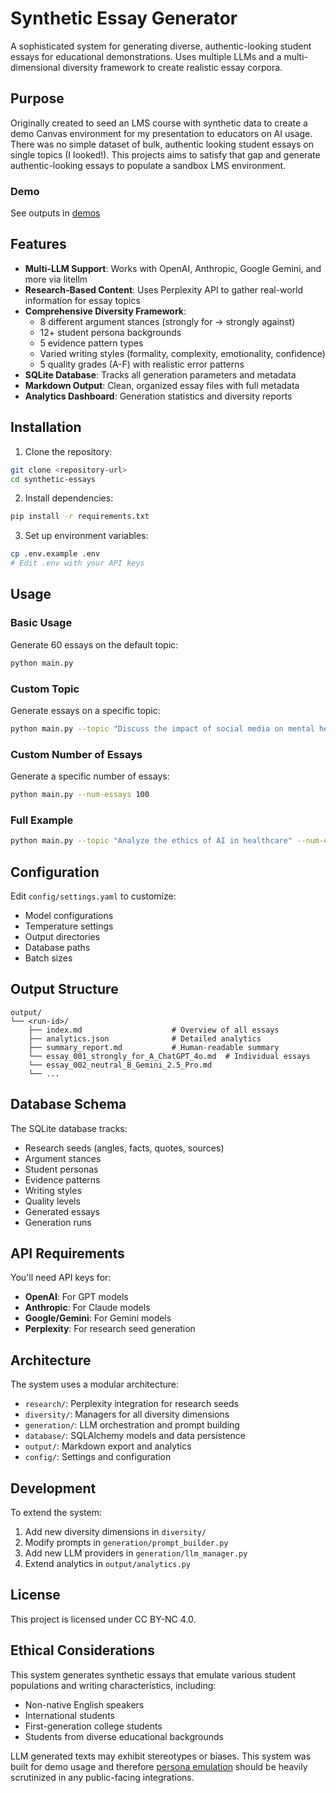# Synthetic Essay Generator

A sophisticated system for generating diverse, authentic-looking student essays for educational demonstrations. Uses multiple LLMs and a multi-dimensional diversity framework to create realistic essay corpora.

## Purpose

Originally created to seed an LMS course with synthetic data to create a demo Canvas environment for my presentation to educators on AI usage. There was no simple dataset of bulk, authentic looking student essays on single topics (I looked!). This projects aims to satisfy that gap and generate authentic-looking essays to populate a sandbox LMS environment. 

### Demo

See outputs in [demos](./demo/)

## Features

- **Multi-LLM Support**: Works with OpenAI, Anthropic, Google Gemini, and more via litellm
- **Research-Based Content**: Uses Perplexity API to gather real-world information for essay topics
- **Comprehensive Diversity Framework**:
  - 8 different argument stances (strongly for → strongly against)
  - 12+ student persona backgrounds
  - 5 evidence pattern types
  - Varied writing styles (formality, complexity, emotionality, confidence)
  - 5 quality grades (A-F) with realistic error patterns
- **SQLite Database**: Tracks all generation parameters and metadata
- **Markdown Output**: Clean, organized essay files with full metadata
- **Analytics Dashboard**: Generation statistics and diversity reports

## Installation

1. Clone the repository:
```bash
git clone <repository-url>
cd synthetic-essays
```

2. Install dependencies:
```bash
pip install -r requirements.txt
```

3. Set up environment variables:
```bash
cp .env.example .env
# Edit .env with your API keys
```

## Usage

### Basic Usage

Generate 60 essays on the default topic:
```bash
python main.py
```

### Custom Topic

Generate essays on a specific topic:
```bash
python main.py --topic "Discuss the impact of social media on mental health"
```

### Custom Number of Essays

Generate a specific number of essays:
```bash
python main.py --num-essays 100
```

### Full Example

```bash
python main.py --topic "Analyze the ethics of AI in healthcare" --num-essays 50
```

## Configuration

Edit `config/settings.yaml` to customize:
- Model configurations
- Temperature settings
- Output directories
- Database paths
- Batch sizes

## Output Structure

```
output/
└── <run-id>/
    ├── index.md                    # Overview of all essays
    ├── analytics.json              # Detailed analytics
    ├── summary_report.md           # Human-readable summary
    └── essay_001_strongly_for_A_ChatGPT_4o.md  # Individual essays
    └── essay_002_neutral_B_Gemini_2.5_Pro.md
    └── ...
```

## Database Schema

The SQLite database tracks:
- Research seeds (angles, facts, quotes, sources)
- Argument stances
- Student personas
- Evidence patterns
- Writing styles
- Quality levels
- Generated essays
- Generation runs

## API Requirements

You'll need API keys for:
- **OpenAI**: For GPT models
- **Anthropic**: For Claude models
- **Google/Gemini**: For Gemini models
- **Perplexity**: For research seed generation

## Architecture

The system uses a modular architecture:
- `research/`: Perplexity integration for research seeds
- `diversity/`: Managers for all diversity dimensions
- `generation/`: LLM orchestration and prompt building
- `database/`: SQLAlchemy models and data persistence
- `output/`: Markdown export and analytics
- `config/`: Settings and configuration

## Development

To extend the system:

1. Add new diversity dimensions in `diversity/`
2. Modify prompts in `generation/prompt_builder.py`
3. Add new LLM providers in `generation/llm_manager.py`
4. Extend analytics in `output/analytics.py`

## License

This project is licensed under CC BY-NC 4.0.

## Ethical Considerations

This system generates synthetic essays that emulate various student populations and writing characteristics, including:
- Non-native English speakers
- International students
- First-generation college students
- Students from diverse educational backgrounds

LLM generated texts may exhibit stereotypes or biases. This system was built for demo usage and therefore [persona emulation](./diversity/personas.py) should be heavily scrutinized in any public-facing integrations. 
